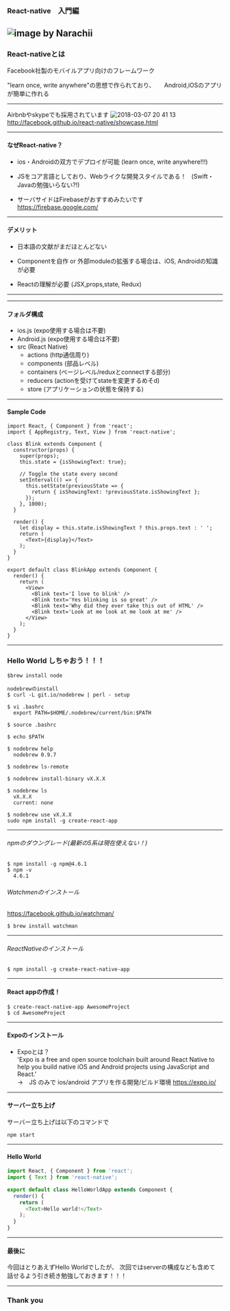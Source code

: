 ### React-native　入門編　　
![image](https://cdn-ak.f.st-hatena.com/images/fotolife/m/morugu/20170320/20170320094540.png)
   by Narachii
---

### React-nativeとは
Facebook社製のモバイルアプリ向けのフレームワーク

"learn once, write anywhere"の思想で作られており、  　
Android,iOSのアプリが簡単に作れる

---

Airbnbやskypeでも採用されています
![2018-03-07 20 41 13](https://user-images.githubusercontent.com/29746381/37192176-5303b30a-23a7-11e8-9616-d575745b688a.png)
http://facebook.github.io/react-native/showcase.html


---

#### なぜReact-native？
 - ios・Androidの双方でデプロイが可能
   (learn once, write anywhere!!!)

 - JSをコア言語としており、Webライクな開発スタイルである！
    (Swift・Javaの勉強いらない?!)
 
 - サーバサイドはFirebaseがおすすめみたいです
    https://firebase.google.com/

---

#### デメリット
 - 日本語の文献がまだほとんどない

 - Componentを自作 or 外部moduleの拡張する場合は、iOS, Androidの知識が必要

 - Reactの理解が必要
  (JSX,props,state, Redux)

---

---

#### フォルダ構成

- ios.js  (expo使用する場合は不要)
- Android.js   (expo使用する場合は不要)
- src (React Native)
  - actions (http通信周り)
  - components (部品レベル)
  - containers (ページレベル/reduxとconnectする部分)
  - reducers (actionを受けてstateを変更するめそd)
  - store (アプリケーションの状態を保持する)

---

#### Sample Code
```
import React, { Component } from 'react';
import { AppRegistry, Text, View } from 'react-native';

class Blink extends Component {
  constructor(props) {
    super(props);
    this.state = {isShowingText: true};

    // Toggle the state every second
    setInterval(() => {
      this.setState(previousState => {
        return { isShowingText: !previousState.isShowingText };
      });
    }, 1000);
  }

  render() {
    let display = this.state.isShowingText ? this.props.text : ' ';
    return (
      <Text>{display}</Text>
    );
  }
}

export default class BlinkApp extends Component {
  render() {
    return (
      <View>
        <Blink text='I love to blink' />
        <Blink text='Yes blinking is so great' />
        <Blink text='Why did they ever take this out of HTML' />
        <Blink text='Look at me look at me look at me' />
      </View>
    );
  }
}
```

---
### Hello World しちゃおう！！！
```
$brew install node

nodebrewのinstall
$ curl -L git.io/nodebrew | perl - setup

$ vi .bashrc
  export PATH=$HOME/.nodebrew/current/bin:$PATH

$ source .bashrc

$ echo $PATH

$ nodebrew help
  nodebrew 0.9.7

$ nodebrew ls-remote

$ nodebrew install-binary vX.X.X

$ nodebrew ls
  vX.X.X
  current: none

$ nodebrew use vX.X.X
sudo npm install -g create-react-app

```
---
###### npmのダウングレード(最新の5系は現在使えない！)
```
$ npm install -g npm@4.6.1
$ npm -v
  4.6.1
```
###### Watchmenのインストール
https://facebook.github.io/watchman/
```
$ brew install watchman
```

---

###### ReactNativeのインストール
```
$ npm install -g create-react-native-app
```

---
#### React appの作成！
```
$ create-react-native-app AwesomeProject
$ cd AwesomeProject
```
---

#### Expoのインストール
- Expoとは？  
'Expo is a free and open source toolchain built around React Native to help you build native iOS and Android projects using JavaScript and React.'  
→　JS のみで ios/android アプリを作る開発/ビルド環境
https://expo.io/

---
#### サーバー立ち上げ
サーバー立ち上げは以下のコマンドで
```
npm start
```
---
#### Hello World
``` App.js
import React, { Component } from 'react';
import { Text } from 'react-native';

export default class HelloWorldApp extends Component {
  render() {
    return (
      <Text>Hello world!</Text>
    );
  }
}
```

---

#### 最後に
今回はとりあえずHello Worldでしたが、
次回ではserverの構成なども含めて
話せるよう引き続き勉強しておきます！！！

---

### Thank you
